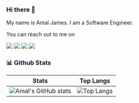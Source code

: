 ### Hi there 👋

My name is Amal James. I am a Software Engineer.

You can reach out to me on

[<img src="https://img.shields.io/badge/Mastodon-6364FF?style=for-the-badge&logo=Mastodon&logoColor=white" />](https://mastodon.social/@amalj)
[<img src="https://img.shields.io/badge/linkedin-%230077B5.svg?&style=for-the-badge&logo=linkedin&logoColor=white" />](https://www.linkedin.com/in/amal-raj-vinoth-james-6807319/)
[<img src = "https://img.shields.io/badge/Medium-12100E?style=for-the-badge&logo=medium&logoColor=white" />](https://medium.com/@amalrajvinoth)
[<img src = "https://img.shields.io/badge/dev.to-0A0A0A?style=for-the-badge&logo=devdotto&logoColor=white" />](https://dev.to/amalrajvinoth)

### 📊 Github Stats
| Stats     | Top Langs    |
| ------------- | ------------- |
| ![Amal's GitHub stats](https://github-readme-stats.vercel.app/api?username=amalrajvinoth&show_icons=true&theme=transparent) | ![Top Langs](https://github-readme-stats.vercel.app/api/top-langs/?username=amalrajvinoth&hide_progress=true&theme=transparent) |

<br>
